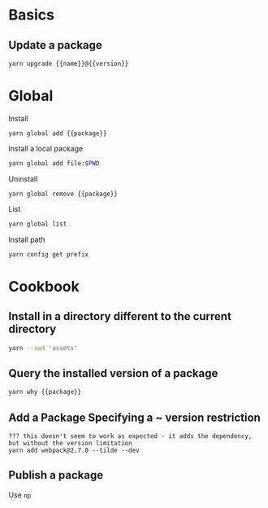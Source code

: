 # Basics

## Update a package

```
yarn upgrade {{name}}@{{version}}
```

# Global

Install

```
yarn global add {{package}}
```

Install a local package

```sh
yarn global add file:$PWD
```

Uninstall

```
yarn global remove {{package}}
```

List

```sh
yarn global list
```

Install path

```
yarn config get prefix
```

# Cookbook

## Install in a directory different to the current directory

```sh
yarn --cwd 'assets'
```

## Query the installed version of a package

```sh
yarn why {{package}}
```

## Add a Package Specifying a ~ version restriction

```
??? this doesn't seem to work as expected - it adds the dependency,
but without the version limitation
yarn add webpack@2.7.0 --tilde --dev
```

## Publish a package

Use `np`
